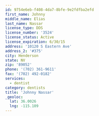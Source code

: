 ```yaml
---
id: 9754e6eb-f408-4da7-8bfe-9e2fdfba2efd
first_name: Johnny
middle_name: Elias
last_name: Nassar
license_type: DDS
license_number: '3524'
license_status: Active
license_expiration: 6/30/15
address: '10120 S Eastern Ave'
address_2: '#375'
city: Henderson
state: NV
zip: '89052'
phone: '(702) 361-9611'
fax: '(702) 492-0182'
services:
  - dentist
category: dentists
title: 'Johnny Nassar'
_geoloc:
  lat: 36.0026
  lng: -115.109
---
```

